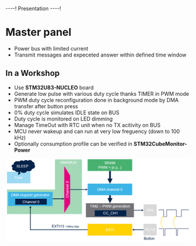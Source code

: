 ----!
Presentation
----!
# Master panel
- Power bus with limited current
- Transmit messages and expeceted answer within defined time window

## In a Workshop
- Use **STM32U83-NUCLEO** board
- Generate low pulse with various duty cycle thanks TIMER in PWM mode
- PWM duty cycle reconfiguration done in background mode by DMA transfer after button press
- 0% duty cycle simulates IDLE state on BUS
- Duty cycle is monitored on LED dimming
- Manage TimeOut with RTC unit when no TX acitivity on BUS
- MCU never wakeup and can run at very low freguency (down to 100 kHz)
- Optionally consumption profile can be verified in **STM32CubeMonitor-Power**
  
![image](./img/Master.png)
